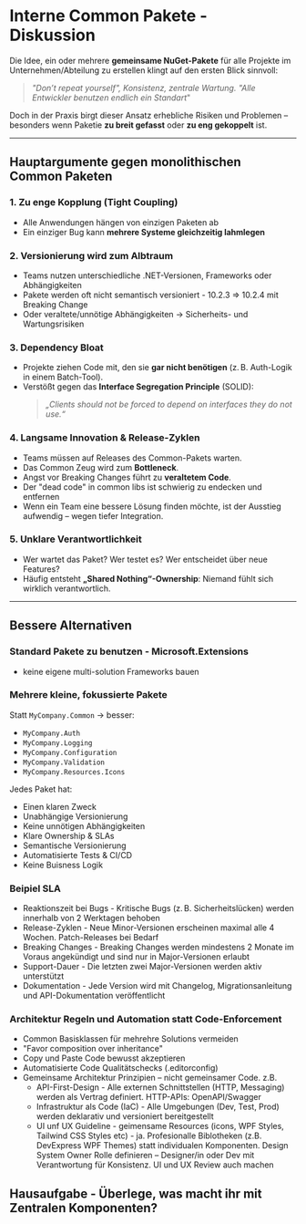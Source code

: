 # Interne Common Pakete  - Diskussion

Die Idee, ein oder mehrere **gemeinsame NuGet-Pakete**  für alle Projekte im Unternehmen/Abteilung zu erstellen klingt auf den ersten Blick sinnvoll:  
> *"Don’t repeat yourself", Konsistenz, zentrale Wartung.*
> *"Alle Entwickler benutzen endlich ein Standart*"
 
Doch in der Praxis birgt dieser Ansatz erhebliche Risiken und Problemen – besonders wenn Paketie **zu breit gefasst** oder **zu eng gekoppelt** ist.

---

## Hauptargumente gegen monolithischen Common Paketen

### 1. **Zu enge Kopplung (Tight Coupling)**
- Alle Anwendungen hängen von einzigen Paketen ab
- Ein einziger Bug kann **mehrere Systeme gleichzeitig lahmlegen**

### 2. **Versionierung wird zum Albtraum**
- Teams nutzen unterschiedliche .NET-Versionen, Frameworks oder Abhängigkeiten
- Pakete werden oft nicht semantisch versioniert - 10.2.3 => 10.2.4 mit Breaking Change
- Oder veraltete/unnötige Abhängigkeiten → Sicherheits- und Wartungsrisiken

### 3. **Dependency Bloat**
- Projekte ziehen Code mit, den sie **gar nicht benötigen** (z. B. Auth-Logik in einem Batch-Tool).
- Verstößt gegen das **Interface Segregation Principle** (SOLID):  
  > *„Clients should not be forced to depend on interfaces they do not use.“*

### 4. **Langsame Innovation & Release-Zyklen**
- Teams müssen auf Releases des Common-Pakets warten.
- Das Common Zeug wird zum **Bottleneck**.
- Angst vor Breaking Changes führt zu **veraltetem Code**.
- Der "dead code" in common libs ist schwierig zu endecken und entfernen
- Wenn ein Team eine bessere Lösung finden möchte, ist der Ausstieg aufwendig – wegen tiefer Integration.
 
### 5. **Unklare Verantwortlichkeit**
- Wer wartet das Paket? Wer testet es? Wer entscheidet über neue Features?
- Häufig entsteht **„Shared Nothing“-Ownership**: Niemand fühlt sich wirklich verantwortlich.


---

## Bessere Alternativen

### **Standard Pakete zu benutzen - Microsoft.Extensions**
- keine eigene multi-solution Frameworks bauen

### **Mehrere kleine, fokussierte Pakete**
Statt `MyCompany.Common` → besser:
- `MyCompany.Auth`
- `MyCompany.Logging`
- `MyCompany.Configuration`
- `MyCompany.Validation`
- `MyCompany.Resources.Icons`
 
Jedes Paket hat:
- Einen klaren Zweck
- Unabhängige Versionierung
- Keine unnötigen Abhängigkeiten
- Klare Ownership & SLAs
- Semantische Versionierung 
- Automatisierte Tests & CI/CD
- Keine Buisness Logik 

### **Beipiel SLA**
- Reaktionszeit bei Bugs - Kritische Bugs (z. B. Sicherheitslücken) werden innerhalb von 2 Werktagen behoben
- Release-Zyklen - Neue Minor-Versionen erscheinen maximal alle 4 Wochen. Patch-Releases bei Bedarf
- Breaking Changes - Breaking Changes werden mindestens 2 Monate im Voraus angekündigt und sind nur in Major-Versionen erlaubt
- Support-Dauer - Die letzten zwei Major-Versionen werden aktiv unterstützt
- Dokumentation - Jede Version wird mit Changelog, Migrationsanleitung und API-Dokumentation veröffentlicht


### **Architektur Regeln und Automation statt Code-Enforcement**  
- Common Basisklassen für mehrehre Solutions vermeiden 
- "Favor composition over inheritance"
- Copy und Paste Code bewusst akzeptieren
- Automatisierte Code Qualitätschecks (.editorconfig)
- Gemeinsame Architektur Prinzipien – nicht gemeinsamer Code. z.B.
  - API-First-Design - Alle externen Schnittstellen (HTTP, Messaging) werden als Vertrag definiert. HTTP-APIs: OpenAPI/Swagger 
  - Infrastruktur als Code (IaC) - Alle Umgebungen (Dev, Test, Prod) werden deklarativ und versioniert bereitgestellt
  - UI unf UX Guideline - geimensame Resources (icons, WPF Styles, Tailwind CSS Styles etc) - ja. Profesionalle Biblotheken (z.B. DevExpress WPF Themes) statt individualen Komponenten. Design System Owner Rolle definieren – Designer/in oder Dev mit Verantwortung für Konsistenz. UI und UX Review auch machen



## Hausaufgabe - Überlege, was macht ihr mit Zentralen Komponenten?
